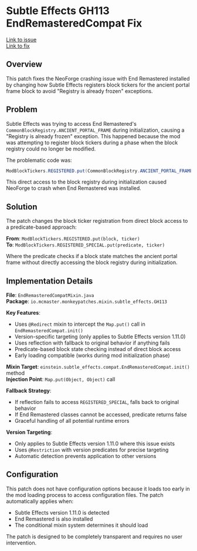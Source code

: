 # Subtle Effects GH113 EndRemasteredCompat Fix

[Link to issue](https://github.com/MincraftEinstein/SubtleEffects/issues/113)<br>
[Link to fix](https://github.com/MincraftEinstein/SubtleEffects/commit/b73e58ca65f37ec8577508e9cf00d148dcfea4eb)

## Overview

This patch fixes the NeoForge crashing issue with End Remastered installed by changing how Subtle Effects registers block tickers for the ancient portal frame block to avoid "Registry is already frozen" exceptions.

## Problem

Subtle Effects was trying to access End Remastered's `CommonBlockRegistry.ANCIENT_PORTAL_FRAME` during initialization, causing a "Registry is already frozen" exception. This happened because the mod was attempting to register block tickers during a phase when the block registry could no longer be modified.

The problematic code was:
```java
ModBlockTickers.REGISTERED.put(CommonBlockRegistry.ANCIENT_PORTAL_FRAME, ticker);
```

This direct access to the block registry during initialization caused NeoForge to crash when End Remastered was installed.

## Solution

The patch changes the block ticker registration from direct block access to a predicate-based approach:

**From**: `ModBlockTickers.REGISTERED.put(block, ticker)`  
**To**: `ModBlockTickers.REGISTERED_SPECIAL.put(predicate, ticker)`

Where the predicate checks if a block state matches the ancient portal frame without directly accessing the block registry during initialization.

## Implementation Details

**File**: `EndRemasteredCompatMixin.java`  
**Package**: `io.mcmaster.monkeypatches.mixin.subtle_effects.GH113`

**Key Features**:
- Uses `@Redirect` mixin to intercept the `Map.put()` call in `EndRemasteredCompat.init()`
- Version-specific targeting (only applies to Subtle Effects version 1.11.0)
- Uses reflection with fallback to original behavior if anything fails
- Predicate-based block state checking instead of direct block access
- Early loading compatible (works during mod initialization phase)

**Mixin Target**: `einstein.subtle_effects.compat.EndRemasteredCompat.init()` method  
**Injection Point**: `Map.put(Object, Object)` call

**Fallback Strategy**:
- If reflection fails to access `REGISTERED_SPECIAL`, falls back to original behavior
- If End Remastered classes cannot be accessed, predicate returns false
- Graceful handling of all potential runtime errors

**Version Targeting**:
- Only applies to Subtle Effects version 1.11.0 where this issue exists
- Uses `@Restriction` with version predicates for precise targeting
- Automatic detection prevents application to other versions

## Configuration

This patch does not have configuration options because it loads too early in the mod loading process to access configuration files. The patch automatically applies when:
- Subtle Effects version 1.11.0 is detected
- End Remastered is also installed
- The conditional mixin system determines it should load

The patch is designed to be completely transparent and requires no user intervention.
